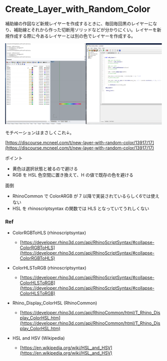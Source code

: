 # Create_Layer_with_Random_Color  


補助線の作図など新規レイヤーを作成するときに、毎回毎回黒のレイヤーになり、補助線とそれから作った切断用ソリッドなどが分かりにくい。レイヤーを新規作成する際に今あるレイヤーとは別の色でレイヤーを作成する。  

![photo](_image/220212_0.png)  


モチベーションはまさしくこれ↓。  

[https://discourse.mcneel.com/t/new-layer-with-random-color/13917/17](https://discourse.mcneel.com/t/new-layer-with-random-color/13917/17)  


ポイント
- 黄色は選択状態と被るので避ける  
- RGB を HSL 色空間に置き換えて、H の値で既存の色を避ける  

面倒  
- RhinoCommon で ColorARGB が 7 以降で実装されているらしく6では使えない  
- HSL を rhinoscriptsyntax の関数では HLS となっていてうれしくない  


### Ref  

- ColorRGBToHLS (rhinoscriptsyntax)  
  - [https://developer.rhino3d.com/api/RhinoScriptSyntax/#collapse-ColorRGBToHLS](https://developer.rhino3d.com/api/RhinoScriptSyntax/#collapse-ColorRGBToHLS)  


- ColorHLSToRGB (rhinoscriptsyntax)  
  - [https://developer.rhino3d.com/api/RhinoScriptSyntax/#collapse-ColorHLSToRGB](https://developer.rhino3d.com/api/RhinoScriptSyntax/#collapse-ColorHLSToRGB)  


- Rhino_Display_ColorHSL (RhinoCommon)  
  - [https://developer.rhino3d.com/api/RhinoCommon/html/T_Rhino_Display_ColorHSL.htm](https://developer.rhino3d.com/api/RhinoCommon/html/T_Rhino_Display_ColorHSL.htm)  


- HSL and HSV (Wikipedia)  
  - [https://en.wikipedia.org/wiki/HSL_and_HSV](https://en.wikipedia.org/wiki/HSL_and_HSV)  

